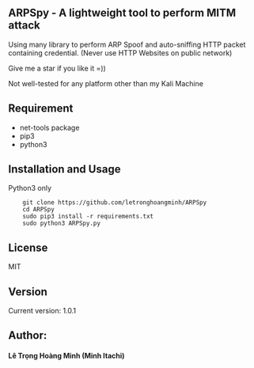 ## ARPSpy - A lightweight tool to perform MITM attack

Using many library to perform ARP Spoof and auto-sniffing HTTP packet containing credential. (Never use HTTP Websites on public network)

Give me a star if you like it =))

Not well-tested for any platform other than my Kali Machine

## Requirement
- net-tools package
- pip3
- python3

## Installation and Usage

Python3 only

```
	git clone https://github.com/letronghoangminh/ARPSpy
	cd ARPSpy
	sudo pip3 install -r requirements.txt
	sudo python3 ARPSpy.py 
```

## License
MIT

## Version
Current version: 1.0.1

## Author:
#### Lê Trọng Hoàng Minh (Minh Itachi)
